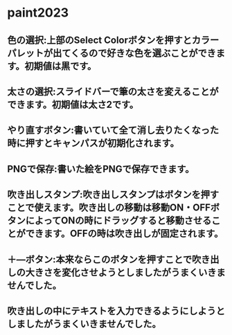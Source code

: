 # paint2023

##	色の選択:上部のSelect Colorボタンを押すとカラーパレットが出てくるので好きな色を選ぶことができます。初期値は黒です。
##	太さの選択:スライドバーで筆の太さを変えることができます。初期値は太さ2です。
##	やり直すボタン:書いていて全て消し去りたくなった時に押すとキャンパスが初期化されます。
##	PNGで保存:書いた絵をPNGで保存できます。
##	吹き出しスタンプ:吹き出しスタンプはボタンを押すことで使えます。吹き出しの移動は移動ON・OFFボタンによってONの時にドラッグすると移動させることができます。OFFの時は吹き出しが固定されます。 
##	＋―ボタン:本来ならこのボタンを押すことで吹き出しの大きさを変化させようとしましたがうまくいきませんでした。
##	吹き出しの中にテキストを入力できるようにしようとしましたがうまくいきませんでした。
